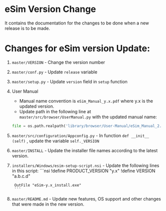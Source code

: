 eSim Version Change
====

It contains the documentation for the changes to be done when a new release is to be made.


# Changes for eSim version Update:

1. `master/VERSION` - Change the version number

2. `master/conf.py` - Update `release` variable

3. `master/setup.py` - Update `version` field in `setup` function

4. User Manual
    - Manual name convention is `eSim_Manual_y.x.pdf` where y.x is the updated version.
    - Update path in the following line at `master/src/browser/UserManual.py` with the updated manual name:
    ```python
    file = os.path.realpath('library/browser/User-Manual/eSim_Manual_2.0.pdf')
    ```

5. `master/src/configuration/Appconfig.py` - In function `def __init__ (self)` , update the variable `self._VERSION`

6. `master/INSTALL` - Update the installer file names according to the latest version.

7. `installers/Windows/esim-setup-script.nsi` - Update the following lines in this script:
        ```nsi
        !define PRODUCT_VERSION "y.x"
        !define VERSION "a.b.c.d"

        OutFile "eSim-y.x_install.exe"
        ```

8. `master/README.md` - Update new features, OS support and other changes that were made in the new version.
